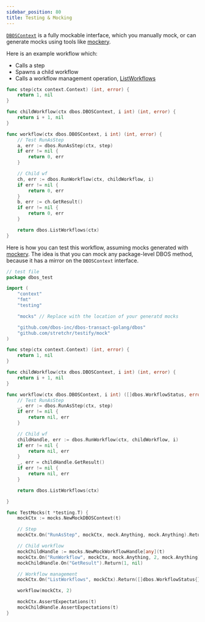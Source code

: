 ```yaml
---
sidebar_position: 80
title: Testing & Mocking
---
```



[`DBOSContext`](https://pkg.go.dev/github.com/dbos-inc/dbos-transact-golang/dbos#DBOSContext) is a fully mockable interface, which you manually mock, or can generate mocks using tools like [mockery](https://github.com/vektra/mockery).

Here is an example workflow which:
- Calls a step
- Spawns a child workflow
- Calls a workflow management operation, [ListWorkflows](https://pkg.go.dev/github.com/dbos-inc/dbos-transact-golang/dbos#ListWorkflows)


```go
func step(ctx context.Context) (int, error) {
    return 1, nil
}

func childWorkflow(ctx dbos.DBOSContext, i int) (int, error) {
    return i + 1, nil
}

func workflow(ctx dbos.DBOSContext, i int) (int, error) {
    // Test RunAsStep
    a, err := dbos.RunAsStep(ctx, step)
    if err != nil {
        return 0, err
    }

    // Child wf
    ch, err := dbos.RunWorkflow(ctx, childWorkflow, i)
    if err != nil {
        return 0, err
    }
    b, err := ch.GetResult()
    if err != nil {
        return 0, err
    }

    return dbos.ListWorkflows(ctx)
}
```

Here is how you can test this workflow, assuming mocks generated with [mockery](https://github.com/vektra/mockery). The idea is that you can mock any package-level DBOS method, because it has a mirror on the `DBOSContext` interface.

```go
// test file
package dbos_test

import (
    "context"
    "fmt"
    "testing"

    "mocks" // Replace with the location of your generatd mocks

    "github.com/dbos-inc/dbos-transact-golang/dbos"
    "github.com/stretchr/testify/mock"
)

func step(ctx context.Context) (int, error) {
    return 1, nil
}

func childWorkflow(ctx dbos.DBOSContext, i int) (int, error) {
    return i + 1, nil
}

func workflow(ctx dbos.DBOSContext, i int) ([]dbos.WorkflowStatus, error) {
    // Test RunAsStep
    _, err := dbos.RunAsStep(ctx, step)
    if err != nil {
        return nil, err
    }

    // Child wf
    childHandle, err := dbos.RunWorkflow(ctx, childWorkflow, i)
    if err != nil {
        return nil, err
    }
    _, err = childHandle.GetResult()
    if err != nil {
        return nil, err
    }

    return dbos.ListWorkflows(ctx)

}

func TestMocks(t *testing.T) {
    mockCtx := mocks.NewMockDBOSContext(t)

    // Step
    mockCtx.On("RunAsStep", mockCtx, mock.Anything, mock.Anything).Return(1, nil)

    // Child workflow
    mockChildHandle := mocks.NewMockWorkflowHandle[any](t)
    mockCtx.On("RunWorkflow", mockCtx, mock.Anything, 2, mock.Anything).Return(mockChildHandle, nil).Once()
    mockChildHandle.On("GetResult").Return(1, nil)

    // Workflow management
    mockCtx.On("ListWorkflows", mockCtx).Return([]dbos.WorkflowStatus{}, nil)

    workflow(mockCtx, 2)

    mockCtx.AssertExpectations(t)
    mockChildHandle.AssertExpectations(t)
}
```